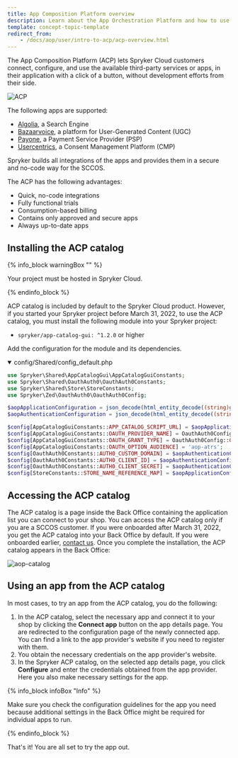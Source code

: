 ```yaml
---
title: App Composition Platform overview
description: Learn about the App Orchestration Platform and how to use it.
template: concept-topic-template
redirect_from:
    - /docs/aop/user/intro-to-acp/acp-overview.html
---
```


The App Composition Platform (ACP) lets Spryker Cloud customers connect, configure, and use the available third-party services or apps, in their application with a click of a button, without development efforts from their side.

![ACP](https://spryker.s3.eu-central-1.amazonaws.com/docs/aop/app-orchestration-platform-overview/aop.png)

The following apps are supported:

- [Algolia](/docs/pbc/all/search/{{site.version}}/third-party-integrations/algolia.html), a Search Engine
- [Bazaarvoice](/docs/pbc/all/ratings-reviews/{{site.version}}/third-party-integrations/bazaarvoice.html), a platform for User-Generated Content (UGC)
- [Payone](/docs/pbc/all/payment-service-provider/{{site.version}}/third-party-integrations/payone/integration-in-the-back-office/payone.html), a Payment Service Provider (PSP)
- [Usercentrics](/docs/pbc/all/usercentrics/usercentrics.html), a Consent Management Platform (CMP)

Spryker builds all integrations of the apps and provides them in a secure and no-code way for the SCCOS.

The ACP has the following advantages:

- Quick, no-code integrations
- Fully functional trials
- Consumption-based billing
- Contains only approved and secure apps
- Always up-to-date apps

## Installing the ACP catalog

{% info_block warningBox "" %}

Your project must be hosted in Spryker Cloud.

{% endinfo_block %}

ACP catalog is included by default to the Spryker Cloud product. However, if you started your Spryker project before March 31, 2022, to use the ACP catalog, you must install the following module into your Spryker project:

* `spryker/app-catalog-gui: ^1.2.0` or higher

Add the configuration for the module and its dependencies.

<details open>
<summary>config/Shared/config_default.php</summary>

```php
use Spryker\Shared\AppCatalogGui\AppCatalogGuiConstants;
use Spryker\Shared\OauthAuth0\OauthAuth0Constants;
use Spryker\Shared\Store\StoreConstants;
use Spryker\Zed\OauthAuth0\OauthAuth0Config;

$aopApplicationConfiguration = json_decode(html_entity_decode((string)getenv('SPRYKER_AOP_APPLICATION')), true);
$aopAuthenticationConfiguration = json_decode(html_entity_decode((string)getenv('SPRYKER_AOP_AUTHENTICATION')), true);

$config[AppCatalogGuiConstants::APP_CATALOG_SCRIPT_URL] = $aopApplicationConfiguration['APP_CATALOG_SCRIPT_URL'] ?? '';
$config[AppCatalogGuiConstants::OAUTH_PROVIDER_NAME] = OauthAuth0Config::PROVIDER_NAME;
$config[AppCatalogGuiConstants::OAUTH_GRANT_TYPE] = OauthAuth0Config::GRANT_TYPE_CLIENT_CREDENTIALS;
$config[AppCatalogGuiConstants::OAUTH_OPTION_AUDIENCE] = 'aop-atrs';
$config[OauthAuth0Constants::AUTH0_CUSTOM_DOMAIN] = $aopAuthenticationConfiguration['AUTH0_CUSTOM_DOMAIN'] ?? '';
$config[OauthAuth0Constants::AUTH0_CLIENT_ID] = $aopAuthenticationConfiguration['AUTH0_CLIENT_ID'] ?? '';
$config[OauthAuth0Constants::AUTH0_CLIENT_SECRET] = $aopAuthenticationConfiguration['AUTH0_CLIENT_SECRET'] ?? '';
$config[StoreConstants::STORE_NAME_REFERENCE_MAP] = $aopApplicationConfiguration['STORE_NAME_REFERENCE_MAP'] ?? [];
```
</details>

## Accessing the ACP catalog

The ACP catalog is a page inside the Back Office containing the application list you can connect to your shop.
You can access the ACP catalog only if you are a SCCOS customer. If you were onboarded after March 31, 2022, you get the ACP catalog into your Back Office by default. If you were onboarded earlier, [contact us](https://support.spryker.com/). Once you complete the installation, the ACP catalog appears in the Back Office:

![aop-catalog](https://spryker.s3.eu-central-1.amazonaws.com/docs/aop/app-orchestration-platform-overview/aop-catalog.png)

## Using an app from the ACP catalog

In most cases, to try an app from the ACP catalog, you do the following:

1. In the ACP catalog, select the necessary app and connect it to your shop by clicking the **Connect app** button on the app details page. You are redirected to the configuration page of the newly connected app. You can find a link to the app provider's website if you need to register with them.
2. You obtain the necessary credentials on the app provider's website.
3. In the Spryker ACP catalog, on the selected app details page, you click **Configure** and enter the credentials obtained from the app provider. Here you also make necessary settings for the app.

{% info_block infoBox "Info" %}

Make sure you check the configuration guidelines for the app you need because additional settings in the Back Office might be required for individual apps to run.

{% endinfo_block %}

That's it! You are all set to try the app out.
